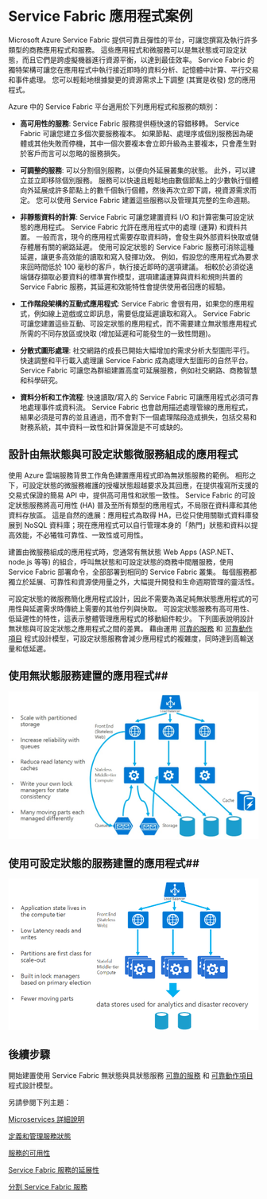 <properties 
   pageTitle="應用程式案例和設計 | Microsoft Azure" 
   description="Service Fabric 中雲端應用程式類別概觀。 討論使用無狀態和具狀態服務的應用程式設計。"
   services="service-fabric" 
   documentationCenter=".net" 
   authors="msfussell" 
   manager="timlt" 
   editor=""/>

<tags
   ms.service="service-fabric"
   ms.devlang="dotnet"
   ms.topic="article"
   ms.tgt_pltfrm="NA"
   ms.workload="NA" 
   ms.date="11/30/2015"
   ms.author="mfussell"/>

# Service Fabric 應用程式案例

Microsoft Azure Service Fabric 提供可靠且彈性的平台，可讓您撰寫及執行許多類型的商務應用程式和服務。 這些應用程式和微服務可以是無狀態或可設定狀態，而且它們是跨虛擬機器進行資源平衡，以達到最佳效率。 Service Fabric 的獨特架構可讓您在應用程式中執行接近即時的資料分析、記憶體中計算、平行交易和事件處理。 您可以輕鬆地根據變更的資源需求上下調整 (其實是收發) 您的應用程式。 

Azure 中的 Service Fabric 平台適用於下列應用程式和服務的類別：

- **高可用性的服務**: Service Fabric 服務提供極快速的容錯移轉。 Service Fabric 可讓您建立多個次要服務複本。 如果節點、處理序或個別服務因為硬體或其他失敗而停機，其中一個次要複本會立即升級為主要複本，只會產生對於客戶而言可以忽略的服務損失。 

- **可調整的服務**: 可以分割個別服務，以便向外延展叢集的狀態。 此外，可以建立並立即移除個別服務。 服務可以快速且輕鬆地由數個節點上的少數執行個體向外延展成許多節點上的數千個執行個體，然後再次立即下調，視資源需求而定。 您可以使用 Service Fabric 建置這些服務以及管理其完整的生命週期。
 
- **非靜態資料的計算**: Service Fabric 可讓您建置資料 I/O 和計算密集可設定狀態的應用程式。 Service Fabric 允許在應用程式中的處理 (運算) 和資料共置。 一般而言，現今的應用程式需要存取資料時，會發生與外部資料快取或儲存體層有關的網路延遲。 使用可設定狀態的 Service Fabric 服務可消除這種延遲，讓更多高效能的讀取和寫入發揮功效。 例如，假設您的應用程式為要求來回時間低於 100 毫秒的客戶，執行接近即時的選項建議。 相較於必須從遠端儲存擷取必要資料的標準實作模型，選項建議運算與資料和規則共置的 Service Fabric 服務，其延遲和效能特性會提供使用者回應的經驗。  
 
- **工作階段架構的互動式應用程式**: Service Fabric 會很有用，如果您的應用程式，例如線上遊戲或立即訊息，需要低度延遲讀取和寫入。 Service Fabric 可讓您建置這些互動、可設定狀態的應用程式，而不需要建立無狀態應用程式所需的不同存放區或快取 (增加延遲和可能發生的一致性問題)。
 
- **分散式圖形處理**: 社交網路的成長已開始大幅增加的需求分析大型圖形平行。 快速調整和平行載入處理讓 Service Fabric 成為處理大型圖形的自然平台。 Service Fabric 可讓您為群組建置高度可延展服務，例如社交網路、商務智慧和科學研究。
 
- **資料分析和工作流程**: 快速讀取/寫入的 Service Fabric 可讓應用程式必須可靠地處理事件或資料流。 Service Fabric 也會啟用描述處理管線的應用程式，結果必須是可靠的並且通過，而不會對下一個處理階段造成損失，包括交易和財務系統，其中資料一致性和計算保證是不可或缺的。 

## 設計由無狀態與可設定狀態微服務組成的應用程式
使用 Azure 雲端服務背景工作角色建置應用程式即為無狀態服務的範例。 相形之下，可設定狀態的微服務維護的授權狀態超越要求及其回應，在提供複寫所支援的交易式保證的簡易 API 中，提供高可用性和狀態一致性。 Service Fabric 的可設定狀態服務將高可用性 (HA) 普及至所有類型的應用程式，不局限在資料庫和其他資料存放區。 這是自然的進展：應用程式為取得 HA，已從只使用關聯式資料庫發展到 NoSQL 資料庫；現在應用程式可以自行管理本身的「熱門」狀態和資料以提高效能，不必犧牲可靠性、一致性或可用性。

建置由微服務組成的應用程式時，您通常有無狀態 Web Apps (ASP.NET、node.js 等等) 的組合，呼叫無狀態和可設定狀態的商務中間層服務，使用 Service Fabric 部署命令，全部部署到相同的 Service Fabric 叢集。 每個服務都獨立於延展、可靠性和資源使用量之外，大幅提升開發和生命週期管理的靈活性。
  
可設定狀態的微服務簡化應用程式設計，因此不需要為滿足純無狀態應用程式的可用性與延遲需求時傳統上需要的其他佇列與快取。 可設定狀態服務有高可用性、低延遲性的特性，這表示整體管理應用程式的移動組件較少。 下列圖表說明設計無狀態與可設定狀態之應用程式之間的差異。 藉由運用 [可靠的服務](service-fabric-reliable-services-introduction.md) 和 [可靠動作項目](service-fabric-reliable-actors-introduction.md) 程式設計模型，可設定狀態服務會減少應用程式的複雜度，同時達到高輸送量和低延遲。

## 使用無狀態服務建置的應用程式##
![使用無狀態服務的應用程式][Image1]

## 使用可設定狀態的服務建置的應用程式##
![使用無狀態服務的應用程式][Image2]

<!--Every topic should have next steps and links to the next logical set of content to keep the customer engaged-->
## 後續步驟


開始建置使用 Service Fabric 無狀態與具狀態服務 
[可靠的服務](service-fabric-reliable-services-quick-start.md) 和 [可靠動作項目](service-fabric-reliable-actors-get-started.md) 程式設計模型。

另請參閱下列主題：

[Microservices 詳細說明](service-fabric-overview-microservices.md)

[定義和管理服務狀態](service-fabric-concepts-state.md)

[服務的可用性](service-fabric-availability-services.md)

[Service Fabric 服務的延展性](service-fabric-concepts-scalability.md)

[分割 Service Fabric 服務](service-fabric-concepts-partitioning.md)

[Image1]: media/service-fabric-application-scenarios/AppwithStatelessServices.jpg
[Image2]: media/service-fabric-application-scenarios/AppwithStatefulServices.jpg
 
 

